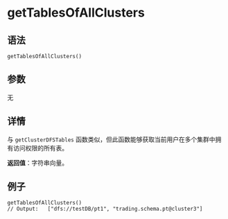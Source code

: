 # getTablesOfAllClusters

## 语法

`getTablesOfAllClusters()`

## 参数

无

## 详情

与 `getClusterDFSTables` 函数类似，但此函数能够获取当前用户在多个集群中拥有访问权限的所有表。

**返回值**：字符串向量。

## 例子

```
getTablesOfAllClusters()
// Output:   ["dfs://testDB/pt1", "trading.schema.pt@cluster3"]
```

